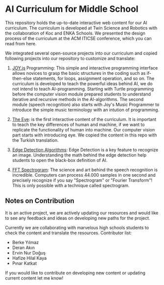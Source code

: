 # AI Curriculum for Middle School

This repository holds the up-to-date interactive web content for our AI curriculum. The curriculum is developed at Twin Science and Robotics with the collaboration of Koc and ENKA Schools. We presented the design process of the curriculum at the ACM ITICSE conference, which you can read from here.

We integrated several open-source projects into our curriculum and copied following projects into our repository to customize and translate:

1. [JOY.js](https://ncase.me/joy/) Programming: This simple and interactive programming interface allows novices to grasp the basic structures in the coding such as if-then-else statements, for loops, assignment operation, and so on. The curriculum is developed to teach the powerful ideas behind AI, we do not intend to teach AI-programming. Starting with Turtle programming before the computer vision module prepared students to understand iterative and recursive methods in the AI-algorithms. The second module (speech recognition) also starts with Joy's Music Programmer to introduce the simple music terminology with an intution of programming.

2. [The Eye](https://idyll.pub/post/the-eye-5b169094cce3bece5d95e964/): is the first interactive content of the curriculum. It is important to teach the key differences of human and machine, if we want to replicate the functionality of human into machine. Our computer vision part starts with introducing eye. We copied the content in this repo with the Turkish translation.

3. [Edge Detection Algorithms](https://cse442-17f.github.io/Sobel-Laplacian-and-Canny-Edge-Detection-Algorithms/): Edge Detection is a key feature to recognize an image. Understanding the math behind the edge detection help students to open the black-box definition of AI. 

4. [FFT Spectrogram](https://therewasaguy.github.io/p5-music-viz/demos/04b_fft_spectrograph/): The science and art behind the speech recognition is incredible. Computers can process 44.000 samples in one second and precisely recognize if you say "Spectrogram" or "Fourier Transform"! This is only possible with a technique called spectrogram. 

## Notes on Contribution
It is an active project, we are actively updating our resources and would like to see any feedback and ideas on developing new paths for the project. 

Currently we are collaborating with marvelous high schools students to check the content and translate the resources. Contributor list:

- Berke Yılmaz
- Deran Akın
- Ervin Nur Doğuş
- Hafize Hilal Kaya
- Pınar Katkat

If you would like to contribute on developing new content or updating current content let me know!